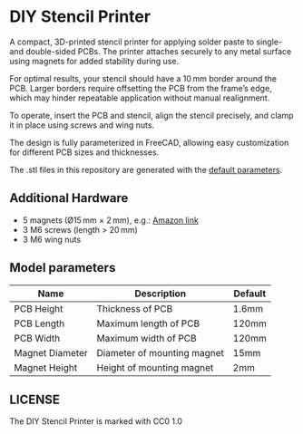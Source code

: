 # DIY Stencil Printer

A compact, 3D-printed stencil printer for applying solder paste to single- and double-sided PCBs.
The printer attaches securely to any metal surface using magnets for added stability during use.

For optimal results, your stencil should have a 10 mm border around the PCB. Larger borders require offsetting the PCB from the frame’s edge, which may hinder repeatable application without manual realignment.

To operate, insert the PCB and stencil, align the stencil precisely, and clamp it in place using screws and wing nuts.

The design is fully parameterized in FreeCAD, allowing easy customization for different PCB sizes and thicknesses.

The .stl files in this repository are generated with the [default parameters](#model-parameters).

## Additional Hardware

 - 5 magnets (Ø15 mm × 2 mm), e.g.: [Amazon link](https://www.amazon.de/-/en/dp/B0C6279R9M)
 - 3 M6 screws (length > 20 mm)
 - 3 M6 wing nuts

## Model parameters

| Name            | Description                 | Default |
|-----------------|-----------------------------|---------|
| PCB Height      | Thickness of PCB            | 1.6mm   |
| PCB Length      | Maximum length of PCB       | 120mm   |
| PCB Width       | Maximum width of PCB        | 120mm   |
| Magnet Diameter | Diameter of mounting magnet | 15mm    |
| Magnet Height   | Height of mounting magnet   | 2mm     |

## LICENSE

The DIY Stencil Printer is marked with CC0 1.0 